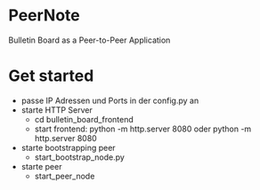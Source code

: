 # PeerNote
Bulletin Board as a Peer-to-Peer Application

# Get started
- passe IP Adressen und Ports in der config.py an
- starte HTTP Server
  - cd bulletin_board_frontend
  - start frontend: python -m http.server 8080 oder python -m http.server 8080
- starte bootstrapping peer
  - start_bootstrap_node.py
- starte peer
  - start_peer_node

